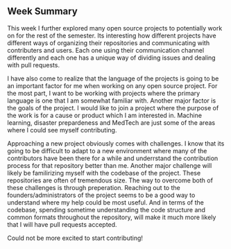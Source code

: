 ## Week Summary


This week I further explored many open source projects to potentially work on for the rest of the semester. Its interesting how different projects have different ways
of organizing their repositories and communicating with contributers and users. Each one using their communication channel differently and each one has a unique way of
dividing issues and dealing with pull requests. 

I have also come to realize that the language of the projects is going to be an important factor for me when working on any open source project. For the most part,
I want to be working with projects where the primary language is one that I am somewhat familiar with. Another major factor is the goals of the project. I would like to
join a project where the purpose of the work is for a cause or product which I am interested in. Machine learning, disaster prepardeness and MedTech are just some of the
areas where I could see myself contributing. 

Approaching a new project obviously comes with challenges. I know that its going to be difficult to adapt to a new environment where many of the contributors have been
there for a while and underrstand the contribution process for that repository better than me. Another major challenge will likely be familirizing myself with the codebase
of the project. These repositories are often of tremendous size. The way to overcome both of these challenges is through preperation. Reaching out to the founders/administrators
of the project seems to be a good way to understand where my help could be most useful. And in terms of the codebase, spending sometime understanding the code structure
and common formats throughout the repository, will make it much more likely that I will have pull requests accepted.

Could not be more excited to start contributing!
